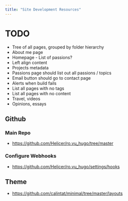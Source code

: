 ```yaml
---
title: "Site Development Resources"
---
```


# TODO
- Tree of all pages, grouped by folder hierarchy
- About me page
- Homepage - List of passions?
- Left align content
- Projects metadata
- Passions page should list out all passions / topics
- Email button should go to contact page
- Alerts when build fails
- List all pages with no tags
- List all pages with no content
- Travel, videos
- Opinions, essays





## Github
### Main Repo
- https://github.com/Helicer/ro.vu_hugo/tree/master

### Configure Webhooks
- https://github.com/Helicer/ro.vu_hugo/settings/hooks

## Theme
- https://github.com/calintat/minimal/tree/master/layouts

